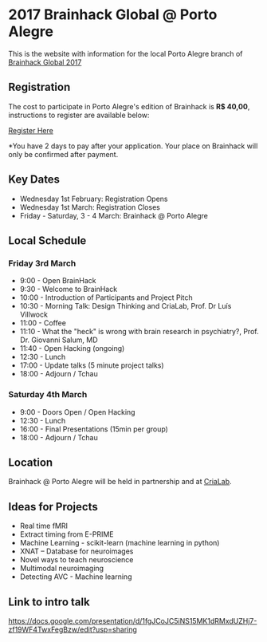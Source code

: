 # 2017 Brainhack Global @ Porto Alegre 

This is the website with information for the local Porto Alegre branch of [Brainhack Global 2017](http://events.brainhack.org/global2017/)

## Registration

The cost to participate in Porto Alegre's edition of Brainhack is **R$ 40,00**, instructions to register are available below: 

[Register Here](https://www.eventbrite.com/e/brainhack-global-porto-alegre-tickets-31284891954)

*You have 2 days to pay after your application. Your place on Brainhack will only be confirmed after payment.

## Key Dates

- Wednesday 1st February: Registration Opens
- Wednesday 1st March: Registration Closes
- Friday - Saturday, 3 - 4 March: Brainhack @ Porto Alegre

## Local Schedule

### Friday 3rd March

- 9:00  - Open BrainHack
- 9:30  - Welcome to BrainHack
- 10:00 - Introduction of Participants and Project Pitch
- 10:30 - Morning Talk: Design Thinking and CriaLab, Prof. Dr Luís Villwock
- 11:00 - Coffee
- 11:10 - What the "heck" is wrong with brain research in psychiatry?, Prof. Dr. Giovanni Salum, MD
- 11:40 - Open Hacking (ongoing)
- 12:30 - Lunch
- 17:00 - Update talks (5 minute project talks)
- 18:00 - Adjourn / Tchau

### Saturday 4th March

- 9:00  - Doors Open / Open Hacking 
- 12:30 - Lunch
- 16:00 - Final Presentations (15min per group)
- 18:00 - Adjourn / Tchau 



## Location

Brainhack @ Porto Alegre will be held in partnership and at [CriaLab](http://www.pucrs.br/crialab). 

## Ideas for Projects
- Real time fMRI
- Extract timing from E-PRIME
- Machine Learning - scikit-learn (machine learning in python)
- XNAT – Database for neuroimages
- Novel ways to teach neuroscience
- Multimodal neuroimaging 
- Detecting AVC - Machine learning 


## Link to intro talk

https://docs.google.com/presentation/d/1fgJCoJC5iNS15MK1dRMxdUZHj7-zf19WF4TwxFegBzw/edit?usp=sharing
